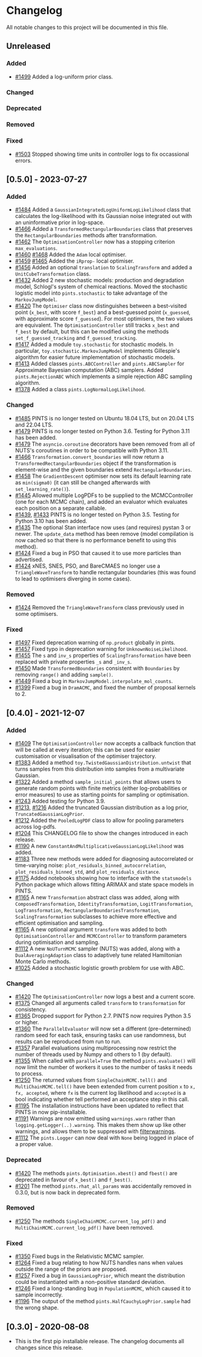 # Changelog

All notable changes to this project will be documented in this file.

## Unreleased

### Added
- [#1499](https://github.com/pints-team/pints/pull/1499) Added a log-uniform prior class.
### Changed
### Deprecated
### Removed
### Fixed
- [#1503](https://github.com/pints-team/pints/pull/1503) Stopped showing time units in controller logs to fix occassional errors.


## [0.5.0] - 2023-07-27

### Added
- [#1484](https://github.com/pints-team/pints/pull/1484) Added a `GaussianIntegratedLogUniformLogLikelihood` class that calculates the log-likelihood with its Gaussian noise integrated out with an uninformative prior in log-space.
- [#1466](https://github.com/pints-team/pints/pull/1466) Added a `TransformedRectangularBoundaries` class that preserves the `RectangularBoundaries` methods after transformation.
- [#1462](https://github.com/pints-team/pints/pull/1461) The `OptimisationController` now has a stopping criterion `max_evaluations`.
- [#1460](https://github.com/pints-team/pints/pull/1460) [#1468](https://github.com/pints-team/pints/pull/1468) Added the `Adam` local optimiser.
- [#1459](https://github.com/pints-team/pints/pull/1459) [#1465](https://github.com/pints-team/pints/pull/1465) Added the `iRprop-` local optimiser.
- [#1456](https://github.com/pints-team/pints/pull/1456) Added an optional `translation` to `ScalingTransform` and added a `UnitCubeTransformation` class.
- [#1432](https://github.com/pints-team/pints/pull/1432) Added 2 new stochastic models: production and degradation model, Schlogl's system of chemical reactions. Moved the stochastic logistic model into `pints.stochastic` to take advantage of the `MarkovJumpModel`.
- [#1420](https://github.com/pints-team/pints/pull/1420) The `Optimiser` class now distinguishes between a best-visited point (`x_best`, with score `f_best`) and a best-guessed point (`x_guessed`, with approximate score `f_guessed`). For most optimisers, the two values are equivalent. The `OptimisationController` still tracks `x_best` and `f_best` by default, but this can be modified using the methods `set_f_guessed_tracking` and `f_guessed_tracking`.
- [#1417](https://github.com/pints-team/pints/pull/1417) Added a module `toy.stochastic` for stochastic models. In particular, `toy.stochastic.MarkovJumpModel` implements Gillespie's algorithm for easier future implementation of stochastic models.
- [#1413](https://github.com/pints-team/pints/pull/1413) Added classes `pints.ABCController` and `pints.ABCSampler` for Approximate Bayesian computation (ABC) samplers. Added `pints.RejectionABC` which implements a simple rejection ABC sampling algorithm.
- [#1378](https://github.com/pints-team/pints/pull/1378) Added a class `pints.LogNormalLogLikelihood`.

### Changed
- [#1485](https://github.com/pints-team/pints/pull/1485) PINTS is no longer tested on Ubuntu 18.04 LTS, but on 20.04 LTS and 22.04 LTS.
- [#1479](https://github.com/pints-team/pints/pull/1479) PINTS is no longer tested on Python 3.6. Testing for Python 3.11 has been added.
- [#1479](https://github.com/pints-team/pints/pull/1479) The `asyncio.coroutine` decorators have been removed from all of NUTS's coroutines in order to be compatible with Python 3.11.
- [#1466](https://github.com/pints-team/pints/pull/1466) `Transformation.convert_boundaries` will now return a `TransformedRectangularBoundaries` object if the transformation is element-wise and the given boundaries extend `RectangularBoundaries`.
- [#1458](https://github.com/pints-team/pints/pull/1458) The `GradientDescent` optimiser now sets its default learning rate as `min(sigma0)` (it can still be changed afterwards with `set_learning_rate()`).
- [#1445](https://github.com/pints-team/pints/pull/1445) Allowed multiple LogPDFs to be supplied to the MCMCController (one for each MCMC chain), and added an evaluator which evaluates each position on a separate callable.
- [#1439](https://github.com/pints-team/pints/pull/1439), [#1433](https://github.com/pints-team/pints/pull/1433) PINTS is no longer tested on Python 3.5. Testing for Python 3.10 has been added.
- [#1435](https://github.com/pints-team/pints/pull/1435) The optional Stan interface now uses (and requires) pystan 3 or newer. The ``update_data`` method has been remove (model compilation is now cached so that there is no performance benefit to using this method).
- [#1424](https://github.com/pints-team/pints/pull/1424) Fixed a bug in PSO that caused it to use more particles than advertised.
- [#1424](https://github.com/pints-team/pints/pull/1424) xNES, SNES, PSO, and BareCMAES no longer use a `TriangleWaveTransform` to handle rectangular boundaries (this was found to lead to optimisers diverging in some cases).

### Removed
- [#1424](https://github.com/pints-team/pints/pull/1424) Removed the `TriangleWaveTransform` class previously used in some optimisers.

### Fixed
- [#1497](https://github.com/pints-team/pints/pull/1497) Fixed deprecation warning of `np.product` globally in pints.
- [#1457](https://github.com/pints-team/pints/pull/1457) Fixed typo in deprecation warning for `UnknownNoiseLikelihood`.
- [#1455](https://github.com/pints-team/pints/pull/1455) The `s` and `inv_s` properties of `ScalingTransformation` have been replaced with private properties `_s` and `_inv_s`.
- [#1450](https://github.com/pints-team/pints/pull/1450) Made `TransformedBoundaries` consistent with `Boundaries` by removing `range()` and adding `sample()`.
- [#1449](https://github.com/pints-team/pints/pull/1449) Fixed a bug in `MarkovJumpModel.interpolate_mol_counts`.
- [#1399](https://github.com/pints-team/pints/pull/1339) Fixed a bug in `DramACMC`, and fixed the number of proposal kernels to 2.


## [0.4.0] - 2021-12-07

### Added
- [#1409](https://github.com/pints-team/pints/pull/1409) The `OptimisationController` now accepts a callback function that will be called at every iteration; this can be used for easier customisation or visualisation of the optimiser trajectory.
- [#1383](https://github.com/pints-team/pints/pull/1383) Added a method `toy.TwistedGaussianDistribution.untwist` that turns samples from this distribution into samples from a multivariate Gaussian.
- [#1322](https://github.com/pints-team/pints/pull/1322) Added a method `sample_initial_points` that allows users to generate random points with finite metrics (either log-probabilities or error measures) to use as starting points for sampling or optimisation.
- [#1243](https://github.com/pints-team/pints/pull/1243) Added testing for Python 3.9.
- [#1213](https://github.com/pints-team/pints/pull/1213), [#1216](https://github.com/pints-team/pints/pull/1216) Added the truncated Gaussian distribution as a log prior, `TruncatedGaussianLogPrior`.
- [#1212](https://github.com/pints-team/pints/pull/1213) Added the `PooledLogPDF` class to allow for pooling parameters across log-pdfs.
- [#1204](https://github.com/pints-team/pints/pull/1204) This CHANGELOG file to show the changes introduced in each release.
- [#1190](https://github.com/pints-team/pints/pull/1190) A new `ConstantAndMultiplicativeGaussianLogLikelihood` was added.
- [#1183](https://github.com/pints-team/pints/pull/1183) Three new methods were added for diagnosing autocorrelated or time-varying noise: `plot_residuals_binned_autocorrelation`, `plot_residuals_binned_std`, and `plot_residuals_distance`.
- [#1175](https://github.com/pints-team/pints/pull/1175) Added notebooks showing how to interface with the `statsmodels` Python package which allows fitting ARIMAX and state space models in PINTS.
- [#1165](https://github.com/pints-team/pints/pull/1165) A new `Transformation` abstract class was added, along with `ComposedTransformation`, `IdentityTransformation`, `LogitTransformation`, `LogTransformation`, `RectangularBoundariesTransformation`, `ScalingTransformation` subclasses to achieve more effective and efficient optimisation and sampling.
- [#1165](https://github.com/pints-team/pints/pull/1165) A new optional argument `transform` was added to both `OptimisationController` and `MCMCController` to transform parameters during optimisation and sampling.
- [#1112](https://github.com/pints-team/pints/pull/1112) A new `NoUTurnMCMC` sampler (NUTS) was added, along with a `DualAveragingAdaption` class to adaptively tune related Hamiltonian Monte Carlo methods.
- [#1025](https://github.com/pints-team/pints/pull/1025) Added a stochastic logistic growth problem for use with ABC.

### Changed
- [#1420](https://github.com/pints-team/pints/pull/1420) The `OptimisationController` now logs a best and a current score.
- [#1375](https://github.com/pints-team/pints/pull/1375) Changed all arguments called `transform` to `transformation` for consistency.
- [#1365](https://github.com/pints-team/pints/pull/1365) Dropped support for Python 2.7. PINTS now requires Python 3.5 or higher.
- [#1360](https://github.com/pints-team/pints/pull/1360) The `ParallelEvaluator` will now set a different (pre-determined) random seed for each task, ensuring tasks can use randomness, but results can be reproduced from run to run.
- [#1357](https://github.com/pints-team/pints/pull/1357) Parallel evaluations using multiprocessing now restrict the number of threads used by Numpy and others to 1 (by default).
- [#1355](https://github.com/pints-team/pints/pull/1355) When called with `parallel=True` the method `pints.evaluate()` will now limit the number of workers it uses to the number of tasks it needs to process.
- [#1250](https://github.com/pints-team/pints/pull/1250) The returned values from `SingleChainMCMC.tell()` and `MultiChainMCMC.tell()` have been extended from current position `x` to `x, fx, accepted`, where `fx` is the current log likelihood and `accepted` is a bool indicating whether tell performed an acceptance step in this call.
- [#1195](https://github.com/pints-team/pints/pull/1195) The installation instructions have been updated to reflect that PINTS in now pip-installable.
- [#1191](https://github.com/pints-team/pints/pull/1191) Warnings are now emitted using `warnings.warn` rather than `logging.getLogger(..).warning`. This makes them show up like other warnings, and allows them to be suppressed with [filterwarnings](https://docs.python.org/3/library/warnings.html#warnings.filterwarnings).
- [#1112](https://github.com/pints-team/pints/pull/1112) The `pints.Logger` can now deal with `None` being logged in place of a proper value.

### Deprecated
- [#1420](https://github.com/pints-team/pints/pull/1420) The methods `pints.Optimisation.xbest()` and `fbest()` are deprecated in favour of `x_best()` and `f_best()`.
- [#1201](https://github.com/pints-team/pints/pull/1201) The method `pints.rhat_all_params` was accidentally removed in 0.3.0, but is now back in deprecated form.

### Removed
- [#1250](https://github.com/pints-team/pints/pull/1250) The methods `SingleChainMCMC.current_log_pdf()` and `MultiChainMCMC.current_log_pdf()` have been removed.

### Fixed
- [#1350](https://github.com/pints-team/pints/pull/1350) Fixed bugs in the Relativistic MCMC sampler.
- [#1264](https://github.com/pints-team/pints/pull/1264) Fixed a bug relating to how NUTS handles nans when values outside the range of the priors are proposed.
- [#1257](https://github.com/pints-team/pints/pull/1257) Fixed a bug in `GaussianLogPrior`, which meant the distribution could be instantiated with a non-positive standard deviation.
- [#1246](https://github.com/pints-team/pints/pull/1246) Fixed a long-standing bug in `PopulationMCMC`, which caused it to sample incorrectly.
- [#1196](https://github.com/pints-team/pints/pull/1196) The output of the method `pints.HalfCauchyLogPrior.sample` had the wrong shape.


## [0.3.0] - 2020-08-08
- This is the first pip installable release. The changelog documents all changes since this release.
